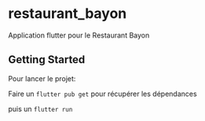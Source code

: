 # restaurant_bayon

Application flutter pour le Restaurant Bayon

## Getting Started

Pour lancer le projet:

Faire un ``` flutter pub get ``` pour récupérer les dépendances

puis un ```flutter run ```



